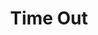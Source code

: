 ---
title: "Time Out"
draft: false
slug: "time-out"
weight: "7"
mainpage: true
related: true

block_project: {
	description: "(description coming soon)",
	bgcolor: "#5028C7",
	fontcolor: "#fff",
	work: [ 
		{class: "gallery-col-12 w-md-75", src: "illustration_time-out-01.jpg"}
	]
}

---